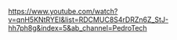 https://www.youtube.com/watch?v=qnH5KNtRYEI&list=RDCMUC8S4rDRZn6Z_StJ-hh7ph8g&index=5&ab_channel=PedroTech

